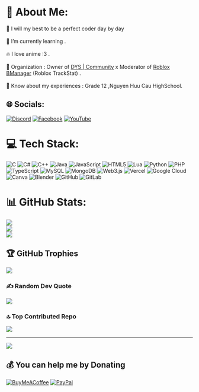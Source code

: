 # 💫 About Me:
🔭 I will my best to be a perfect coder day by day<br><br>🌱 I’m currently learning .<br><br>🔥 I love anime :3 .<br><br>🤝 Organization : Owner of [DYS | Community](https://discord.gg/5w2jwtDe7E)  x Moderator of [Roblox BManager](https://discord.gg/HbSyYx6X3M) (Roblox TrackStat) .<br><br>📄 Know about my experiences : Grade 12 ,Nguyen Huu Cau HighSchool.


## 🌐 Socials:
[![Discord](https://img.shields.io/badge/Discord-%237289DA.svg?logo=discord&logoColor=white)](https://discord.gg/hkQgn9P2mM ) [![Facebook](https://img.shields.io/badge/Facebook-%231877F2.svg?logo=Facebook&logoColor=white)](https://facebook.com/tran.inh.88611) [![YouTube](https://img.shields.io/badge/YouTube-%23FF0000.svg?logo=YouTube&logoColor=white)](https://youtube.com/@npdk13) 

# 💻 Tech Stack:
![C](https://img.shields.io/badge/c-%2300599C.svg?style=for-the-badge&logo=c&logoColor=white) ![C#](https://img.shields.io/badge/c%23-%23239120.svg?style=for-the-badge&logo=csharp&logoColor=white) ![C++](https://img.shields.io/badge/c++-%2300599C.svg?style=for-the-badge&logo=c%2B%2B&logoColor=white) ![Java](https://img.shields.io/badge/java-%23ED8B00.svg?style=for-the-badge&logo=openjdk&logoColor=white) ![JavaScript](https://img.shields.io/badge/javascript-%23323330.svg?style=for-the-badge&logo=javascript&logoColor=%23F7DF1E) ![HTML5](https://img.shields.io/badge/html5-%23E34F26.svg?style=for-the-badge&logo=html5&logoColor=white) ![Lua](https://img.shields.io/badge/lua-%232C2D72.svg?style=for-the-badge&logo=lua&logoColor=white) ![Python](https://img.shields.io/badge/python-3670A0?style=for-the-badge&logo=python&logoColor=ffdd54) ![PHP](https://img.shields.io/badge/php-%23777BB4.svg?style=for-the-badge&logo=php&logoColor=white) ![TypeScript](https://img.shields.io/badge/typescript-%23007ACC.svg?style=for-the-badge&logo=typescript&logoColor=white) ![MySQL](https://img.shields.io/badge/mysql-4479A1.svg?style=for-the-badge&logo=mysql&logoColor=white) ![MongoDB](https://img.shields.io/badge/MongoDB-%234ea94b.svg?style=for-the-badge&logo=mongodb&logoColor=white) ![Web3.js](https://img.shields.io/badge/web3.js-F16822?style=for-the-badge&logo=web3.js&logoColor=white) ![Vercel](https://img.shields.io/badge/vercel-%23000000.svg?style=for-the-badge&logo=vercel&logoColor=white) ![Google Cloud](https://img.shields.io/badge/GoogleCloud-%234285F4.svg?style=for-the-badge&logo=google-cloud&logoColor=white) ![Canva](https://img.shields.io/badge/Canva-%2300C4CC.svg?style=for-the-badge&logo=Canva&logoColor=white) ![Blender](https://img.shields.io/badge/blender-%23F5792A.svg?style=for-the-badge&logo=blender&logoColor=white) ![GitHub](https://img.shields.io/badge/github-%23121011.svg?style=for-the-badge&logo=github&logoColor=white) ![GitLab](https://img.shields.io/badge/gitlab-%23181717.svg?style=for-the-badge&logo=gitlab&logoColor=white)
# 📊 GitHub Stats:
![](https://github-readme-stats.vercel.app/api?username=npdk1&theme=dark&hide_border=false&include_all_commits=false&count_private=false)<br/>
![](https://nirzak-streak-stats.vercel.app/?user=npdk1&theme=dark&hide_border=false)<br/>
![](https://github-readme-stats.vercel.app/api/top-langs/?username=npdk1&theme=dark&hide_border=false&include_all_commits=false&count_private=false&layout=compact)

## 🏆 GitHub Trophies
![](https://github-profile-trophy.vercel.app/?username=npdk1&theme=radical&no-frame=false&no-bg=false&margin-w=4)

### ✍️ Random Dev Quote
![](https://quotes-github-readme.vercel.app/api?type=horizontal&theme=radical)

### 🔝 Top Contributed Repo
![](https://github-contributor-stats.vercel.app/api?username=npdk1&limit=5&theme=dark&combine_all_yearly_contributions=true)

---
[![](https://visitcount.itsvg.in/api?id=npdk1&icon=0&color=0)](https://visitcount.itsvg.in)

  ## 💰 You can help me by Donating
  [![BuyMeACoffee](https://img.shields.io/badge/Buy%20Me%20a%20Coffee-ffdd00?style=for-the-badge&logo=buy-me-a-coffee&logoColor=black)](https://nguyenphandangkhoa.site/payment/MyPayment.html) [![PayPal](https://img.shields.io/badge/PayPal-00457C?style=for-the-badge&logo=paypal&logoColor=white)](https://nguyenphandangkhoa.site/payment/MyPayment.html) 

  
<!-- Proudly created with GPRM ( https://gprm.itsvg.in ) -->
